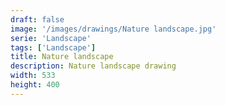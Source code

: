 ```yaml
---
draft: false
image: '/images/drawings/Nature landscape.jpg'
serie: 'Landscape'
tags: ['Landscape']
title: Nature landscape
description: Nature landscape drawing
width: 533
height: 400
---
```

